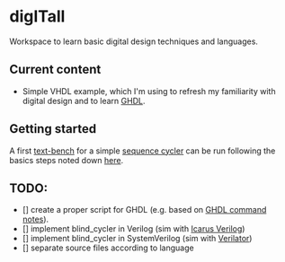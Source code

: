 # digITall

Workspace to learn basic digital design techniques and languages.

## Current content

- Simple VHDL example, which I'm using to refresh my familiarity with digital design and to learn [GHDL](https://github.com/ghdl/ghdl).

## Getting started

A first [text-bench](./tb_main.vhdl) for a simple [sequence cycler](./blind_cycler.vhdl) can be run following the basics steps noted down [here](./command_notes.md).

## TODO:
- [] create a proper script for GHDL (e.g. based on [GHDL command notes](./ghdl_command_notes.md)).
- [] implement blind_cycler in Verilog (sim with [Icarus Verilog](https://github.com/steveicarus/iverilog))
- [] implement blind_cycler in SystemVerilog (sim with [Verilator](https://github.com/verilator/verilator))
- [] separate source files according to language
